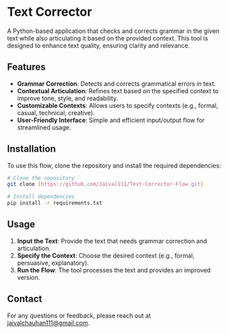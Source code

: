 # Text Corrector

A Python-based application that checks and corrects grammar in the given text while also articulating it based on the provided context. This tool is designed to enhance text quality, ensuring clarity and relevance.

## Features

- **Grammar Correction**: Detects and corrects grammatical errors in text.
- **Contextual Articulation**: Refines text based on the specified context to improve tone, style, and readability.
- **Customizable Contexts**: Allows users to specify contexts (e.g., formal, casual, technical, creative).
- **User-Friendly Interface**: Simple and efficient input/output flow for streamlined usage.

## Installation

To use this flow, clone the repository and install the required dependencies:

```bash
# Clone the repository
git clone [https://github.com/Jaival111/Text-Corrector-Flow.git]

# Install dependencies
pip install -r requirements.txt
```

## Usage

1. **Input the Text**: Provide the text that needs grammar correction and articulation.
2. **Specify the Context**: Choose the desired context (e.g., formal, persuasive, explanatory).
3. **Run the Flow**: The tool processes the text and provides an improved version.

## Contact

For any questions or feedback, please reach out at [jaivalchauhan111@gmail.com](mailto:your.email@example.com).

